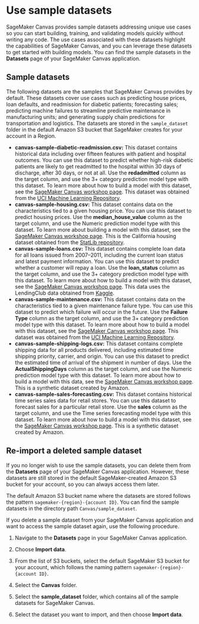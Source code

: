 # Use sample datasets<a name="canvas-sample-datasets"></a>

SageMaker Canvas provides sample datasets addressing unique use cases so you can start building, training, and validating models quickly without writing any code\. The use cases associated with these datasets highlight the capabilities of SageMaker Canvas, and you can leverage these datasets to get started with building models\. You can find the sample datasets in the **Datasets** page of your SageMaker Canvas application\.

## Sample datasets<a name="canvas-sample-datasets-list"></a>

The following datasets are the samples that SageMaker Canvas provides by default\. These datasets cover use cases such as predicting house prices, loan defaults, and readmission for diabetic patients; forecasting sales; predicting machine failures to streamline predictive maintenance in manufacturing units; and generating supply chain predictions for transportation and logistics\. The datasets are stored in the `sample_dataset` folder in the default Amazon S3 bucket that SageMaker creates for your account in a Region\.
+ **canvas\-sample\-diabetic\-readmission\.csv:** This dataset contains historical data including over fifteen features with patient and hospital outcomes\. You can use this dataset to predict whether high\-risk diabetic patients are likely to get readmitted to the hospital within 30 days of discharge, after 30 days, or not at all\. Use the **redadmitted** column as the target column, and use the 3\+ category prediction model type with this dataset\. To learn more about how to build a model with this dataset, see the [SageMaker Canvas workshop page](https://catalog.us-east-1.prod.workshops.aws/workshops/80ba0ea5-7cf9-4b8c-9d3f-1cd988b6c071/en-US/5-hcls)\. This dataset was obtained from the [UCI Machine Learning Repository](https://archive.ics.uci.edu/ml/datasets/diabetes+130-us+hospitals+for+years+1999-2008)\. 
+ **canvas\-sample\-housing\.csv:** This dataset contains data on the characteristics tied to a given housing price\. You can use this dataset to predict housing prices\. Use the **median\_house\_value** column as the target column, and use the Numeric prediction model type with this dataset\. To learn more about building a model with this dataset, see the [SageMaker Canvas workshop page](https://catalog.us-east-1.prod.workshops.aws/workshops/80ba0ea5-7cf9-4b8c-9d3f-1cd988b6c071/en-US/2-real-estate)\. This is the California housing dataset obtained from the [StatLib repository](https://www.dcc.fc.up.pt/~ltorgo/Regression/cal_housing.html)\.
+ **canvas\-sample\-loans\.csv:** This dataset contains complete loan data for all loans issued from 2007–2011, including the current loan status and latest payment information\. You can use this dataset to predict whether a customer will repay a loan\. Use the **loan\_status** column as the target column, and use the 3\+ category prediction model type with this dataset\. To learn more about how to build a model with this dataset, see the [SageMaker Canvas workshop page](https://catalog.us-east-1.prod.workshops.aws/workshops/80ba0ea5-7cf9-4b8c-9d3f-1cd988b6c071/en-US/4-finserv)\. This data uses the LendingClub data obtained from [Kaggle](https://www.kaggle.com/datasets/wordsforthewise/lending-club)\.
+ **canvas\-sample\-maintenance\.csv:** This dataset contains data on the characteristics tied to a given maintenance failure type\. You can use this dataset to predict which failure will occur in the future\. Use the **Failure Type** column as the target column, and use the 3\+ category prediction model type with this dataset\. To learn more about how to build a model with this dataset, see the [SageMaker Canvas workshop page](https://catalog.us-east-1.prod.workshops.aws/workshops/80ba0ea5-7cf9-4b8c-9d3f-1cd988b6c071/en-US/6-manufacturing/)\. This dataset was obtained from the [UCI Machine Learning Repository](https://archive.ics.uci.edu/ml/datasets/AI4I+2020+Predictive+Maintenance+Dataset)\.
+ **canvas\-sample\-shipping\-logs\.csv:** This dataset contains complete shipping data for all products delivered, including estimated time shipping priority, carrier, and origin\. You can use this dataset to predict the estimated time of arrival of the shipment in number of days\. Use the **ActualShippingDays** column as the target column, and use the Numeric prediction model type with this dataset\. To learn more about how to build a model with this data, see the [SageMaker Canvas workshop page](https://catalog.us-east-1.prod.workshops.aws/workshops/80ba0ea5-7cf9-4b8c-9d3f-1cd988b6c071/en-US/7-supply-chain/)\. This is a synthetic dataset created by Amazon\.
+ **canvas\-sample\-sales\-forecasting\.csv:** This dataset contains historical time series sales data for retail stores\. You can use this dataset to forecast sales for a particular retail store\. Use the **sales** column as the target column, and use the Time series forecasting model type with this dataset\. To learn more about how to build a model with this dataset, see the [SageMaker Canvas workshop page](https://catalog.us-east-1.prod.workshops.aws/workshops/80ba0ea5-7cf9-4b8c-9d3f-1cd988b6c071/en-US/3-retail/)\. This is a synthetic dataset created by Amazon\.

## Re\-import a deleted sample dataset<a name="canvas-sample-datasets-reimport"></a>

If you no longer wish to use the sample datasets, you can delete them from the **Datasets** page of your SageMaker Canvas application\. However, these datasets are still stored in the default SageMaker\-created Amazon S3 bucket for your account, so you can always access them later\.

The default Amazon S3 bucket name where the datasets are stored follows the pattern `sagemaker-{region}-{account ID}`\. You can find the sample datasets in the directory path `Canvas/sample_dataset`\.

If you delete a sample dataset from your SageMaker Canvas application and want to access the sample dataset again, use the following procedure\.

1. Navigate to the **Datasets** page in your SageMaker Canvas application\.

1. Choose **Import data**\.

1. From the list of S3 buckets, select the default SageMaker S3 bucket for your account, which follows the naming pattern `sagemaker-{region}-{account ID}`\.

1. Select the **Canvas** folder\.

1. Select the **sample\_dataset** folder, which contains all of the sample datasets for SageMaker Canvas\.

1. Select the dataset you want to import, and then choose **Import data**\.